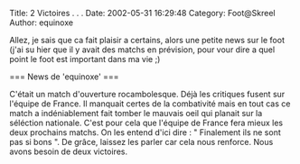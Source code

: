 Title: 2 Victoires . . .
Date: 2002-05-31 16:29:48
Category: Foot@Skreel
Author: equinoxe

Allez, je sais que ca fait plaisir a certains, alors une petite news sur le foot (j'ai su hier que il y avait des matchs en prévision, pour vour dire a quel point le foot est important dans ma vie  ;)

=== News de 'equinoxe' ===

C'était un match d'ouverture rocambolesque.
Déjà les critiques fusent sur l'équipe de France.
Il manquait certes de la combativité mais en tout cas ce match a indéniablement fait tomber le mauvais oeil qui planait sur la séléction nationale.
C'est pour cela que l'équipe de France fera mieux les deux prochains matchs.
On les entend d'ici dire : " Finalement ils ne sont pas si bons ".
De grâce, laissez les parler car cela nous renforce.
Nous avons besoin de deux victoires.
